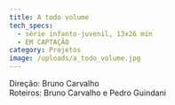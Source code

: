 ```yaml
---
title: A todo volume
tech_specs:
  - série infanto-juvenil, 13x26 min
  - EM CAPTAÇÃO
category: Projetos
image: /uploads/a_todo_volume.jpg
---
```

Direção: Bruno Carvalho\
Roteiros: Bruno Carvalho e Pedro Guindani